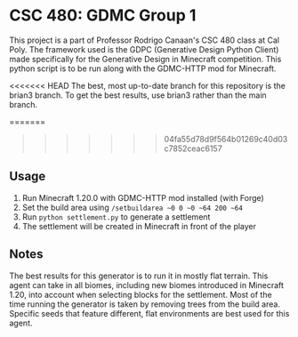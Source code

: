 ﻿# CSC 480: GDMC Group 1

This project is a part of Professor Rodrigo Canaan's CSC 480 class at Cal Poly. The framework used is the GDPC (Generative Design Python Client) made specifically for the Generative Design in Minecraft competition. This python script is to be run along with the GDMC-HTTP mod for Minecraft.

<<<<<<< HEAD
The best, most up-to-date branch for this repository is the brian3 branch. To get the best results, use brian3 rather than the main branch.

=======
>>>>>>> 04fa55d78d9f564b01269c40d03c7852ceac6157
## Usage

1. Run Minecraft 1.20.0 with GDMC-HTTP mod installed (with Forge)
2. Set the build area using `/setbuildarea ~0 0 ~0 ~64 200 ~64`
3. Run `python settlement.py` to generate a settlement
4. The settlement will be created in Minecraft in front of the player

## Notes

The best results for this generator is to run it in mostly flat terrain. This agent can take in all biomes, including new biomes introduced in Minecraft 1.20, into account when selecting blocks for the settlement. Most of the time running the generator is taken by removing trees from the build area. Specific seeds that feature different, flat environments are best used for this agent.
